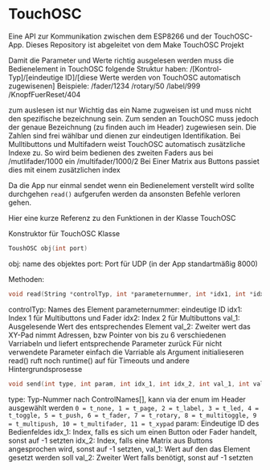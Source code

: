 # TouchOSC
Eine API zur Kommunikation zwischen dem ESP8266 und der TouchOSC-App. Dieses Repository ist abgeleitet von dem Make TouchOSC Projekt

Damit die Parameter und Werte richtig ausgelesen werden muss die Bedienelement in TouchOSC folgende Struktur haben:
/[Kontrol-Typ]/[eindeutige ID]/[diese Werte werden von TouchOSC automatisch zugewisenen]
Beispiele:
/fader/1234
/rotary/50
/label/999
/KnopfFuerReset/404

zum auslesen ist nur Wichtig das ein Name zugweisen ist und muss nicht den spezifische bezeichnung sein. 
Zum senden an TouchOSC muss jedoch der genaue Bezeichnung (zu finden auch im Header) zugewiesen sein. Die Zahlen sind frei wählbar und dienen zur eindeutigen Identifikation. 
Bei Mulltibuttons und Multifadern weist TouchOSC automatisch zusätzliche Indexe zu.
So wird beim bedienen des zweiten Faders aus bei /mutlifader/1000 ein /multifader/1000/2
Bei Einer Matrix aus Buttons passiet dies mit einem zusätzlichen index

Da die App nur einmal sendet wenn ein Bedienelement verstellt wird sollte durchgehen `read()` aufgerufen werden da ansonsten Befehle verloren gehen. 


Hier eine kurze Referenz zu den Funktionen in der Klasse TouchOSC

Konstruktor für TouchOSC Klasse
```c++
ToushOSC obj(int port)
```
obj: name des objektes
port: Port für UDP (in der App standartmäßig 8000)

Methoden:
```c++
void read(String *controlTyp, int *parameternummer, int *idx1, int *idx2, int *val_1, int *val_2);
```
controlTyp: Names des Element
parameternummer: eindeutige ID
idx1: Index 1 für Multibuttons und Fader
idx2: Index 2 für Multibuttons
val_1: Ausgelesende Wert des entsprechendes Element
val_2: Zweiter wert das XY-Pad
nimmt Adressen, bzw Pointer von bis zu 6 verschiedenen Varriabeln und liefert entsprechende Parameter zurück
Für nicht verwendete Parameter einfach die Varriable als Argument initialieseren
read() ruft noch runtime() auf für Timeouts und andere Hintergrundsprosesse 

```c++
void send(int type, int param, int idx_1, int idx_2, int val_1, int val_2);
```
type: Typ-Nummer nach ControlNames[], kann via der enum im Header ausgewählt werden `0 = t_none, 1 = t_page, 2 = t_label, 3 = t_led, 4 = t_toggle, 5 = t_push, 6 = t_fader, 7 = t_rotary, 8 = t_multitoggle, 9 = t_multipush, 10 = t_multifader, 11 = t_xypad`
param: Eindeutige ID des Bedienfeldes
idx_1: Index, falls es sich um einen Button oder Fader handelt, sonst auf -1 setzten
idx_2: Index, falls eine Matrix aus Buttons angesprochen wird, sonst auf -1 setzten,
val_1: Wert auf den das Element gesetzt werden soll
val_2: Zweiter Wert falls benötigt, sonst auf -1 setzten
  
